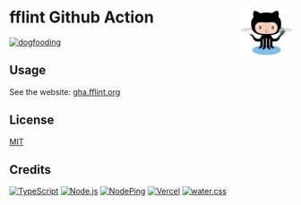 # fflint Github Action  [<img alt="fflint logo" src="docs/favicon.svg" height="90" align="right" />](https://www.fflint.org/)

[![dogfooding](https://github.com/FileFormatInfo/fflint-gha/actions/workflows/dogfood.yaml/badge.svg)](https://github.com/FileFormatInfo/fflint-gha/actions/workflows/dogfood.yaml)

## Usage

See the website: <a href="https://gha.fflint.org/">gha.fflint.org</a>

## License

[MIT](LICENSE.txt)

## Credits

[![TypeScript](https://www.vectorlogo.zone/logos/typescriptlang/typescriptlang-ar21.svg)](https://www.typescriptlang.org/ "Programming Language")
[![Node.js](https://www.vectorlogo.zone/logos/nodejs/nodejs-ar21.svg)](https://nodejs.org/ "JavaScript runtime")
[![NodePing](https://www.vectorlogo.zone/logos/nodeping/nodeping-ar21.svg)](https://nodeping.com?rid=201109281250J5K3P "Uptime monitoring")
[![Vercel](https://www.vectorlogo.zone/logos/vercel/vercel-ar21.svg)](https://www.vercel.com/ "ncc JavaScript Bundler")
[![water.css](https://www.vectorlogo.zone/logos/netlifyapp_watercss/netlifyapp_watercss-ar21.svg)](https://watercss.netlify.app/ "Classless CSS")
